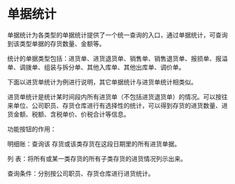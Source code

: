 # 单据统计

单据统计为各类型的单据统计提供了一个统一查询的入口，通过单据统计，可查询到该类型单据的存货数量、金额等。

统计的单据类型包括：进货单、进货退货单、销售单、销售退货单、报损单、报溢单、调拨单、组装与拆分单、其他入库单、其他出库单、调价单。

下面以进货单统计为例进行说明，其它单据统计与进货单统计相类似。

进货单统计是统计某时间段内所有进货单（不包括进货退货单）的情况。可以按往来单位、公司职员、存货仓库进行有选择性的统计，可以得到存货的进货数量、进货金额、税额、含税单价、价税合计等信息。

功能按钮的作用：

明细账：查询该 存货或该类存货在这段日期里的所有进货单据。

列  表：将所有或某一类存货的所有子类存货的进货情况列示出来。

查询条件：分别按公司职员、存货仓库进行进货统计。
